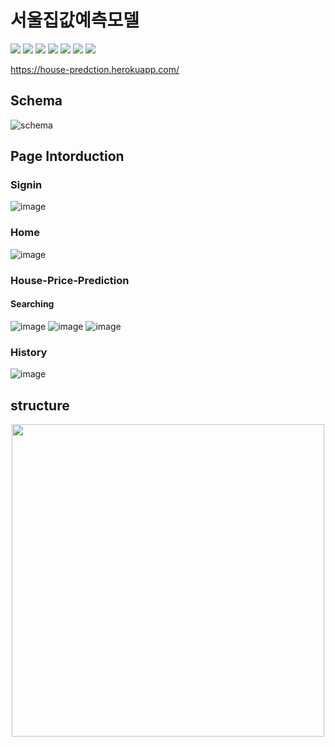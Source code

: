 # 서울집값예측모델

<img src="https://img.shields.io/badge/Flask-000000?style=flat-square&logo=flask&logoColor=white"/>  <img src="https://img.shields.io/badge/html-E34F26?style=flat-square&logo=html5&logoColor=white"/>  <img src="https://img.shields.io/badge/css-1572B6?style=flat-square&logo=css3&logoColor=white"/>  <img src="https://img.shields.io/badge/Bootstrap-7952B3?style=flat-square&logo=Bootstrap&logoColor=white"/>  <img src="https://img.shields.io/badge/Heroku-430098?style=flat-square&logo=Heroku&logoColor=white"/>  <img src="https://img.shields.io/badge/PostgreSQL-336791?style=flat-square&logo=PostgreSQL&logoColor=white"/> <img src="https://img.shields.io/badge/LigtGBM-F96F29?style=flat-square&logo=Microsoft&logoColor=white"/> 

https://house-predction.herokuapp.com/

## Schema
![schema](https://user-images.githubusercontent.com/73981982/112970972-b64d5300-9189-11eb-96ec-54df609c7be0.png)


## Page Intorduction
### Signin
![image](https://user-images.githubusercontent.com/73981982/112858672-0d511a80-90ed-11eb-88e3-58b6f6db118a.png)

### Home
![image](https://user-images.githubusercontent.com/73981982/112859018-66b94980-90ed-11eb-99e3-950eff378bff.png)

### House-Price-Prediction
#### Searching
![image](https://user-images.githubusercontent.com/73981982/112859396-c0217880-90ed-11eb-8072-175a9f24ac9c.png)
![image](https://user-images.githubusercontent.com/73981982/112859970-58b7f880-90ee-11eb-83f4-f14d8307625b.png)
![image](https://user-images.githubusercontent.com/73981982/112860012-64a3ba80-90ee-11eb-9dc9-75a0cc5fb5de.png)

### History
![image](https://user-images.githubusercontent.com/73981982/112860358-b5b3ae80-90ee-11eb-9b83-fd53b593ffaf.png)




## structure
<center><img src="https://user-images.githubusercontent.com/73981982/112858380-c400cb00-90ec-11eb-8bc0-8c1145a5b041.png" width="500"></center>

